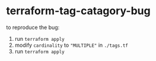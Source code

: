 # terraform-tag-catagory-bug

to reproduce the bug:

1. run ```terraform apply```
2. modify ```cardinality``` to ```"MULTIPLE"``` in ```./tags.tf```
3. run ```terraform apply```
